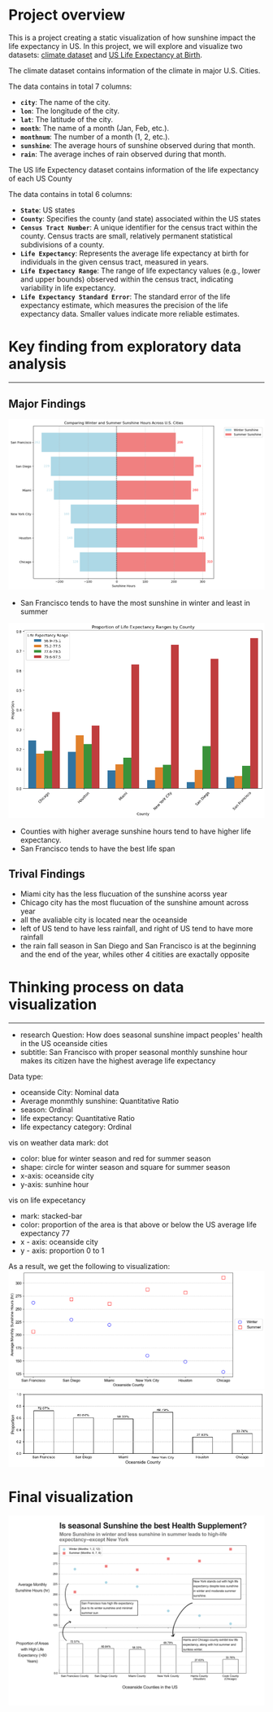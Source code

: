 # Project overview
This is a project creating a static visualization of how sunshine impact the life expectancy in US. In this project, we will explore and visualize two datasets: [climate dataset](https://www.usclimatedata.com/) and [US Life Expectancy at Birth](https://www.cdc.gov/nchs/data-visualization/life-expectancy/index.html). 

The climate dataset contains information of the climate in major U.S. Cities.

The data contains in total 7 columns:
- **`city`**: The name of the city.
- **`lon`**: The longitude of the city.
- **`lat`**: The latitude of the city.
- **`month`**: The name of a month (Jan, Feb, etc.).
- **`monthnum`**: The number of a month (1, 2, etc.).
- **`sunshine`**: The average hours of sunshine observed during that month.
- **`rain`**: The average inches of rain observed during that month.

The US life Expectency dataset contains information of the life expectancy of each US County

The data contains in total 6 columns:
- **`State`**: US states
- **`County`**: Specifies the county (and state) associated within the US states
- **`Census Tract Number`**: A unique identifier for the census tract within the county. Census tracts are small, relatively permanent statistical subdivisions of a county.
- **`Life Expectancy`**: Represents the average life expectancy at birth for individuals in the given census tract, measured in years.
- **`Life Expectancy Range`**: The range of life expectancy values (e.g., lower and upper bounds) observed within the census tract, indicating variability in life expectancy.
- **`Life Expectancy Standard Error`**: The standard error of the life expectancy estimate, which measures the precision of the life expectancy data. Smaller values indicate more reliable estimates.


# Key finding from exploratory data analysis
---
## Major Findings
![Sunshine and Rainfall](pics/sinshine_diff.png)

- San Francisco tends to have the most sunshine in winter and least in summer

![Sunshine and Life Expectancy](pics/exoected_lifespan.png)

- Counties with higher average sunshine hours tend to have higher life expectancy.
- San Francisco tends to have the best life span

## Trival Findings
- Miami city has the less flucuation of the sunshine acorss year
- Chicago city has the most flucuation of the sunshine amount across year
- all the avaliable city is located near the oceanside
- left of US tend to have less rainfall, and right of US tend to have more rainfall
- the rain fall season in San Diego and San Francisco is at the beginning and the end of the year, whiles other 4 citities are exactally opposite

# Thinking process on data visualization
---
- research Question: How does seasonal sunshine impact peoples' health in the US oceanside cities
- subtitle: San Francisco with proper seasonal monthly sunshine hour makes its citizen have the highest average life expectancy

Data type:
- oceanside City: Nominal data
- Average monmthly sunshine: Quantitative Ratio
- season: Ordinal
- life expectancy: Quantitative Ratio
- life expectancy category: Ordinal

vis on weather data
mark: dot
- color: blue for winter season and red for summer season
- shape: circle for winter season and square for summer season
- x-axis: oceanside city
- y-axis: sunhine hour

vis on life expecetancy
- mark: stacked-bar
- color: proportion of the area is that above or below the US average life expectancy 77
- x - axis: oceanside city
- y - axis: proportion 0 to 1

As a result, we get the following to visualization:
![Sunshine](pics/sunshine_trend.png)
![Life Expectancy](pics/life_expectancy_trend.png)

# Final visualization
![LSUS](pics/LSUS.png)